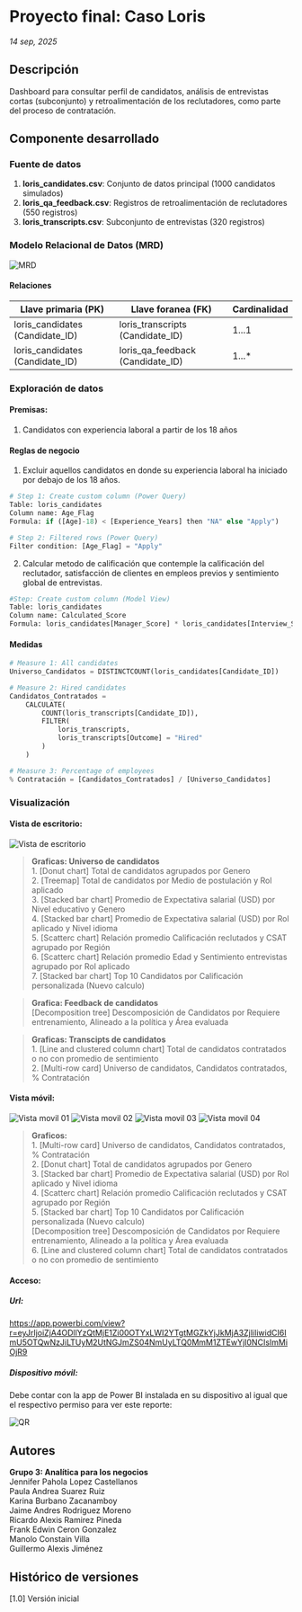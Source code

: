 # Proyecto final: Caso Loris
_14 sep, 2025_

## Descripción
Dashboard para consultar perfil de candidatos, análisis de entrevistas cortas (subconjunto) y retroalimentación de los reclutadores, como parte del proceso de contratación.


## Componente desarrollado
### Fuente de datos
1. **loris_candidates.csv**: Conjunto de datos principal (1000 candidatos simulados)
2. **loris_qa_feedback.csv**: Registros de retroalimentación de reclutadores (550 registros)
3. **loris_transcripts.csv**: Subconjunto de entrevistas (320 registros)

### Modelo Relacional de Datos (MRD)
![MRD](images/mrd.png)

#### Relaciones
|Llave primaria (PK)|Llave foranea (FK)| Cardinalidad|
|-------------------|------------------|-------------|
|loris_candidates (Candidate_ID)|loris_transcripts (Candidate_ID)|1...1|
|loris_candidates (Candidate_ID)|loris_qa_feedback (Candidate_ID)|1...*|

### Exploración de datos
#### Premisas:
1. Candidatos con experiencia laboral a partir de los 18 años

#### Reglas de negocio
1. Excluir aquellos candidatos en donde su experiencia laboral ha iniciado por debajo de los 18 años.

```Python
# Step 1: Create custom column (Power Query)
Table: loris_candidates
Column name: Age_Flag
Formula: if ([Age]-18) < [Experience_Years] then "NA" else "Apply")

# Step 2: Filtered rows (Power Query)
Filter condition: [Age_Flag] = "Apply"
```

2. Calcular metodo de calificación que contemple la calificación del reclutador, satisfacción de clientes en empleos previos y sentimiento global de entrevistas.

```Python
#Step: Create custom column (Model View)
Table: loris_candidates
Column name: Calculated_Score
Formula: loris_candidates[Manager_Score] * loris_candidates[Interview_Sentiment] * loris_candidates[CSAT_Prior]
```

#### Medidas

```Python
# Measure 1: All candidates
Universo_Candidatos = DISTINCTCOUNT(loris_candidates[Candidate_ID])

# Measure 2: Hired candidates
Candidatos_Contratados = 
    CALCULATE(
        COUNT(loris_transcripts[Candidate_ID]),
        FILTER(
            loris_transcripts,
            loris_transcripts[Outcome] = "Hired"
        )
    )

# Measure 3: Percentage of employees
% Contratación = [Candidatos_Contratados] / [Universo_Candidatos]
```


### Visualización
#### Vista de escritorio:
![Vista de escritorio](images/desktop-layout.png)

>**Graficas: Universo de candidatos**
<br>1. [Donut chart] Total de candidatos agrupados por Genero
<br>2. [Treemap] Total de candidatos por Medio de postulación y Rol aplicado
<br>3. [Stacked bar chart] Promedio de Expectativa salarial (USD) por Nivel educativo y Genero
<br>4. [Stacked bar chart] Promedio de Expectativa salarial (USD) por Rol aplicado y Nivel idioma
<br>5. [Scatterc chart] Relación promedio Calificación reclutados y CSAT agrupado por Región
<br>6. [Scatterc chart] Relación promedio Edad y Sentimiento entrevistas agrupado por Rol aplicado
<br>7. [Stacked bar chart] Top 10 Candidatos por Calificación personalizada (Nuevo calculo)

>**Grafica: Feedback de candidatos**
<br>[Decomposition tree] Descomposición de Candidatos por Requiere entrenamiento, Alineado a la política y Área evaluada

>**Graficas: Transcipts de candidatos**
<br>1. [Line and clustered column chart] Total de candidatos contratados o no con promedio de sentimiento
<br>2. [Multi-row card] Universo de candidatos, Candidatos contratados, % Contratación

#### Vista móvil:
![Vista movil 01](images/mobile-layout-01.png)
![Vista movil 02](images/mobile-layout-02.png)
![Vista movil 03](images/mobile-layout-03.png)
![Vista movil 04](images/mobile-layout-04.png)

>**Graficos:**
<br>1. [Multi-row card] Universo de candidatos, Candidatos contratados, % Contratación
<br>2. [Donut chart] Total de candidatos agrupados por Genero
<br>3. [Stacked bar chart] Promedio de Expectativa salarial (USD) por Rol aplicado y Nivel idioma
<br>4. [Scatterc chart] Relación promedio Calificación reclutados y CSAT agrupado por Región
<br>5. [Stacked bar chart] Top 10 Candidatos por Calificación personalizada (Nuevo calculo)
<br>[Decomposition tree] Descomposición de Candidatos por Requiere entrenamiento, Alineado a la política y Área evaluada
<br>6. [Line and clustered column chart] Total de candidatos contratados o no con promedio de sentimiento

#### Acceso:
##### Url:
https://app.powerbi.com/view?r=eyJrIjoiZjA4ODllYzQtMjE1Zi00OTYxLWI2YTgtMGZkYjJkMjA3ZjliIiwidCI6ImU5OTQwNzJiLTUyM2UtNGJmZS04NmUyLTQ0MmM1ZTEwYjI0NCIsImMiOjR9

##### Dispositivo móvil:
Debe contar con la app de Power BI instalada en su dispositivo al igual que el respectivo permiso para ver este reporte:

![QR](images/qr.jpg)

## Autores
**Grupo 3: Analítica para los negocios**
<br>Jennifer Pahola Lopez Castellanos
<br>Paula Andrea Suarez Ruiz
<br>Karina Burbano Zacanamboy
<br>Jaime Andres Rodriguez Moreno
<br>Ricardo Alexis Ramirez Pineda
<br>Frank Edwin Ceron Gonzalez
<br>Manolo Constain Villa
<br>Guillermo Alexis Jiménez

## Histórico de versiones
[1.0] Versión inicial
